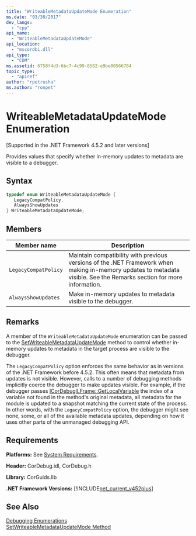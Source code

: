```yaml
---
title: "WriteableMetadataUpdateMode Enumeration"
ms.date: "03/30/2017"
dev_langs: 
  - "cpp"
api_name: 
  - "WriteableMetadataUpdateMode"
api_location: 
  - "mscordbi.dll"
api_type: 
  - "COM"
ms.assetid: 6758f4d3-6bc7-4c99-8582-e9be00566784
topic_type: 
  - "apiref"
author: "rpetrusha"
ms.author: "ronpet"
---
```

# WriteableMetadataUpdateMode Enumeration
[Supported in the .NET Framework 4.5.2 and later versions]  
  
 Provides values that specify whether in-memory updates to metadata are visible to a debugger.  
  
## Syntax  
  
```cpp
typedef enum WriteableMetadataUpdateMode {  
   LegacyCompatPolicy,  
   AlwaysShowUpdates  
} WriteableMetadataUpdateMode;  
```  
  
## Members  
  
|Member name|Description|  
|-----------------|-----------------|  
|`LegacyCompatPolicy`|Maintain compatibility with previous versions of the .NET Framework when making in-memory updates to metadata visible. See the Remarks section for more information.|  
|`AlwaysShowUpdates`|Make in-memory updates to metadata visible to the debugger.|  
  
## Remarks  
 A member of the `WriteableMetadataUpdateMode` enumeration can be passed to the [SetWriteableMetadataUpdateMode](../../../../docs/framework/unmanaged-api/debugging/icordebugprocess7-setwriteablemetadataupdatemode-method.md) method to control whether in-memory updates to metadata in the target process are visible to the debugger.  
  
 The `LegacyCompatPolicy` option enforces the same behavior as in versions of the .NET Framework before 4.5.2. This often means that metadata from updates is not visible. However, calls to a number of debugging methods implicitly coerce the debugger to make updates visible. For example, if the debugger passes [ICorDebugILFrame::GetLocalVariable](../../../../docs/framework/unmanaged-api/debugging/icordebugilframe-getlocalvariable-method.md) the index of a variable not found in the method's original metadata, all metadata for the module is updated to a snapshot matching the current state of the process. In other words, with the `LegacyCompatPolicy` option, the debugger might see none, some, or all of the available metadata updates, depending on how it uses other parts of the unmanaged debugging API.  
  
## Requirements  
 **Platforms:** See [System Requirements](../../../../docs/framework/get-started/system-requirements.md).  
  
 **Header:** CorDebug.idl, CorDebug.h  
  
 **Library:** CorGuids.lib  
  
 **.NET Framework Versions:** [!INCLUDE[net_current_v452plus](../../../../includes/net-current-v452plus-md.md)]  
  
## See Also  
 [Debugging Enumerations](../../../../docs/framework/unmanaged-api/debugging/debugging-enumerations.md)  
 [SetWriteableMetadataUpdateMode Method](../../../../docs/framework/unmanaged-api/debugging/icordebugprocess7-setwriteablemetadataupdatemode-method.md)
